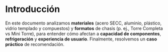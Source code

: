 # Introducción

En este documento analizamos **materiales** (acero SECC, aluminio, plástico, vidrio templado y compuestos) y **formatos** de chasis (p. ej., Torre Completa vs Mini Torre), para entender cómo afectan a **capacidad de componentes**, **refrigeración** y **experiencia de usuario**. Finalmente, resolvemos un **caso práctico** de recomendación.
